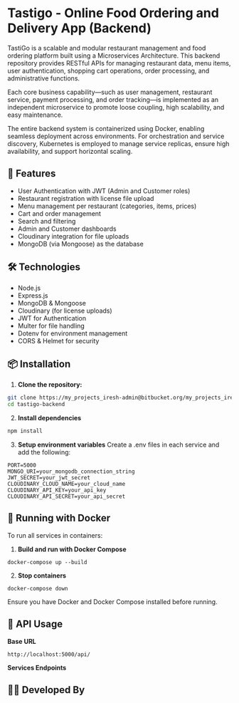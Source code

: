 # Tastigo - Online Food Ordering and Delivery App (Backend)

TastiGo is a scalable and modular restaurant management and food ordering platform built using a Microservices Architecture. This backend repository provides RESTful APIs for managing restaurant data, menu items, user authentication, shopping cart operations, order processing, and administrative functions.

Each core business capability—such as user management, restaurant service, payment processing, and order tracking—is implemented as an independent microservice to promote loose coupling, high scalability, and easy maintenance.

The entire backend system is containerized using Docker, enabling seamless deployment across environments. For orchestration and service discovery, Kubernetes is employed to manage service replicas, ensure high availability, and support horizontal scaling.

## 🚀 Features

- User Authentication with JWT (Admin and Customer roles)
- Restaurant registration with license file upload
- Menu management per restaurant (categories, items, prices)
- Cart and order management
- Search and filtering
- Admin and Customer dashboards
- Cloudinary integration for file uploads
- MongoDB (via Mongoose) as the database

## 🛠️ Technologies

- Node.js
- Express.js
- MongoDB & Mongoose
- Cloudinary (for license uploads)
- JWT for Authentication
- Multer for file handling
- Dotenv for environment management
- CORS & Helmet for security

## 📦 Installation

1. **Clone the repository:**

```bash
git clone https://my_projects_iresh-admin@bitbucket.org/my_projects_iresh/food-ease-backend.git
cd tastigo-backend
```
2. **Install dependencies**

```bash
npm install
```

3. **Setup environment variables**
 Create a .env files in each service and add the following:
 ```
 PORT=5000
MONGO_URI=your_mongodb_connection_string
JWT_SECRET=your_jwt_secret
CLOUDINARY_CLOUD_NAME=your_cloud_name
CLOUDINARY_API_KEY=your_api_key
CLOUDINARY_API_SECRET=your_api_secret
```

## 🐳 Running with Docker
To run all services in containers:

1. **Build and run with Docker Compose**

```docker-compose up --build```

2. **Stop containers**

```docker-compose down```

Ensure you have Docker and Docker Compose installed before running.

## 🔌 API Usage

**Base URL**

``` http://localhost:5000/api/ ```

**Services Endpoints**

## 👨‍💻 Developed By



